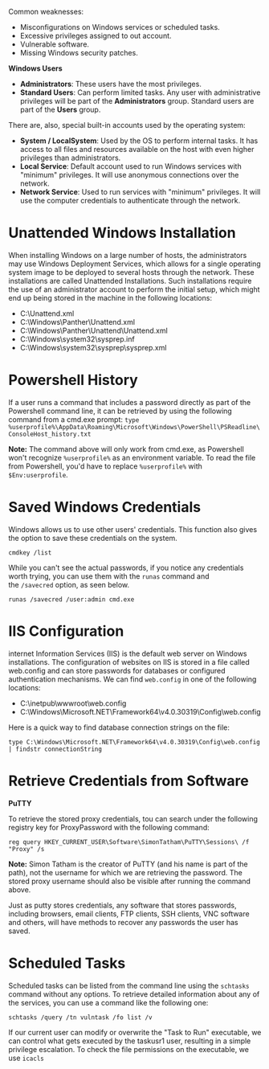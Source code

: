 Common weaknesses:
- Misconfigurations on Windows services or scheduled tasks.
- Excessive privileges assigned to out account.
- Vulnerable software.
- Missing Windows security patches.

**Windows Users**
- **Administrators**: These users have the most privileges. 
- **Standard Users**: Can perform limited tasks.
Any user with administrative privileges will be part of the **Administrators** group. Standard users are part of the **Users** group.

There are, also, special built-in accounts used by the operating system:
- **System / LocalSystem**: Used by the OS to perform internal tasks. It has access to all files and resources available on the host with even higher privileges than administrators.
- **Local Service**: Default account used to run Windows services with "minimum" privileges. It will use anonymous connections over the network.
- **Network Service**: Used to run services with "minimum" privileges. It will use the computer credentials to authenticate through the network.


# Unattended Windows Installation
When installing Windows on a large number of hosts, the administrators may use Windows Deployment Services, which allows for a single operating system image to be deployed to several hosts through the network. These installations are called Unattended Installations. Such installations require the use of an administrator account to perform the initial setup, which might end up being stored in the machine in the following locations: 
- C:\Unattend.xml
- C:\Windows\Panther\Unattend.xml
- C:\Windows\Panther\Unattend\Unattend.xml
- C:\Windows\system32\sysprep.inf
- C:\Windows\system32\sysprep\sysprep.xml
# Powershell History

If a user runs a command that includes a password directly as part of the Powershell command line, it can be retrieved by using the following command from a cmd.exe prompt:
``type %userprofile%\AppData\Roaming\Microsoft\Windows\PowerShell\PSReadline\ConsoleHost_history.txt``

**Note:** The command above will only work from cmd.exe, as Powershell won't recognize `%userprofile%` as an environment variable. To read the file from Powershell, you'd have to replace `%userprofile%` with `$Env:userprofile`.

# Saved Windows Credentials 

Windows allows us to use other users' credentials. This function also gives the option to save these credentials on the system.
```shell-session
cmdkey /list
```

While you can't see the actual passwords, if you notice any credentials worth trying, you can use them with the `runas` command and the `/savecred` option, as seen below.

```shell-session
runas /savecred /user:admin cmd.exe
```

# IIS Configuration

internet Information Services (IIS) is the default web server on Windows installations. The configuration of websites on IIS is stored in a file called web.config and can store passwords for databases or configured authentication mechanisms. We can find `web.config` in one of the following locations:

- C:\inetpub\wwwroot\web.config
- C:\Windows\Microsoft.NET\Framework64\v4.0.30319\Config\web.config

Here is a quick way to find database connection strings on the file:

```shell-session
type C:\Windows\Microsoft.NET\Framework64\v4.0.30319\Config\web.config | findstr connectionString
```
# Retrieve Credentials from Software


**PuTTY**

To retrieve the stored proxy credentials, tou can search under the following registry key for ProxyPassword with the following command:

```shell-session
reg query HKEY_CURRENT_USER\Software\SimonTatham\PuTTY\Sessions\ /f "Proxy" /s
```

**Note:** Simon Tatham is the creator of PuTTY (and his name is part of the path), not the username for which we are retrieving the password. The stored proxy username should also be visible after running the command above.

Just as putty stores credentials, any software that stores passwords, including browsers, email clients, FTP clients, SSH clients, VNC software and others, will have methods to recover any passwords the user has saved.

# Scheduled Tasks

Scheduled tasks can be listed from the command line using the `schtasks` command without any options. To retrieve detailed information about any of the services, you can use a command like the following one:

```shell-session
schtasks /query /tn vulntask /fo list /v
```

If our current user can modify or overwrite the "Task to Run" executable, we can control what gets executed by the taskusr1 user, resulting in a simple privilege escalation. To check the file permissions on the executable, we use `icacls`
